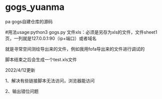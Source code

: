 # gogs_yuanma
pa gogs自建仓库的源码

#用法usage:python3 gogs.py
文件xls：必须是另存为xls的文件，文件sheet1页，一列就是127.0.0.1:90（ip+端口）或者域名

就是寻常空间测绘导出来的文件，例如我用fofa导出来的文件进行调试的


脚本结束之后会生成一个test.xls文件

2022/4/12更新

1、解决有些链接脚本无法访问，浏览器能访问

2、输出错位问题
